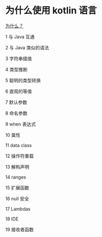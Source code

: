 # 为什么使用 kotlin 语言

[为什么？](https://medium.com/@magnus.chatt/why-you-should-totally-switch-to-kotlin-c7bbde9e10d5)

1 与 Java 互通

2 与 Java 类似的语法

3 字符串插值

4 类型推断

5 聪明的类型转换

6 直观的等值

7 默认参数

8 命名参数

9 when 表达式

10 属性

11 data class

12 操作符重载

13 解构声明

14 ranges

15 扩展函数

16 null 安全

17 Lambdas

18 IDE

19 接收者函数
